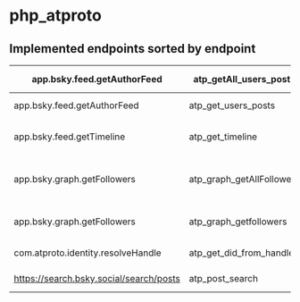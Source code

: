 # php_atproto

## Implemented endpoints sorted by endpoint

| app.bsky.feed.getAuthorFeed             | atp_getAll_users_posts    | get ALL posts from the feed of a user                                                 |
| --------------------------------------- | ------------------------- | ------------------------------------------------------------------------------------- |
| app.bsky.feed.getAuthorFeed             | atp_get_users_posts       | get posts from the feed of a user                                                     |
| app.bsky.feed.getTimeline               | atp_get_timeline          | returns the number of entries defined from the own timeline                           |
| app.bsky.graph.getFollowers             | atp_graph_getAllFollowers | atp_graph_getAllFollowers returns ALL the followers of a user handle in a handy array |
| app.bsky.graph.getFollowers             | atp_graph_getfollowers    | atp_graph_getfollowers returns the followers of a user handle                         |
| com.atproto.identity.resolveHandle      | atp_get_did_from_handle   | returns the did of a given handle (f.e. schnoog.eu)                                   |
| https://search.bsky.social/search/posts | atp_post_search           | Search posts by searchterm - non API call                                             |
